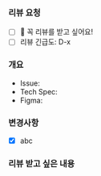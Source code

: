 ### 리뷰 요청
- [ ] 🙋 꼭 리뷰를 받고 싶어요!
- [ ] 리뷰 긴급도: D-x

### 개요
- Issue:  
- Tech Spec: 
- Figma: 

### 변경사항
- [x] abc 

### 리뷰 받고 싶은 내용

